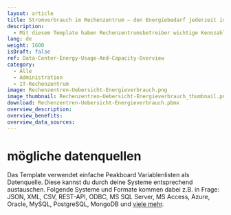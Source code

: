 ```yaml
---
layout: article
title: Stromverbrauch im Rechenzentrum – den Energiebedarf jederzeit im Blick behalten
description: 
  - Mit diesem Template haben Rechenzentrumsbetreiber wichtige Kennzahlen ihres Rechenzentrums, wie z. B. den Stromverbrauch jederzeit im Blick. Dabei spielt es keine Rolle wo auf der Welt das Rechenzentrum liegt. Dank Echtzeitdaten liefert dieses Dashboard einen schnellen Überblick über für Rechenzentren relevante Kennzahlen wie Strombedarf, Energieverbrauch, Abwärme, Rechenleistung oder Auslastung. Beim Erreichen bestimmter Grenzwerte kann ein visueller Alarm ausgelöst werden. Dies steigert die Verfügbarkeit, erhöht die Energieeffizienz und hilft, Probleme rechtzeitig zu erkennen.
lang: de
weight: 1600
isDraft: false
ref: Data-Center-Energy-Usage-And-Capacity-Overview
category:
  - Alle
  - Administration
  - IT-Rechenzentrum
image: Rechenzentren-Uebersicht-Energieverbrauch.png
image_thumbnail: Rechenzentren-Uebersicht-Energieverbrauch_thumbnail.png
download: Rechenzentren-Uebersicht-Energieverbrauch.pbmx
overview_description:
overview_benefits:
overview_data_sources:
---
```


# mögliche datenquellen

Das Template verwendet einfache Peakboard Variablenlisten als Datenquelle. Diese kannst du durch deine Systeme entsprechend austauschen. Folgende Systeme und Formate kommen dabei z.B. in Frage: JSON, XML, CSV, REST-API, ODBC, MS SQL Server, MS Access, Azure, Oracle, MySQL, PostgreSQL, MongoDB und [viele mehr](https://peakboard.com/datenanbindungen/).
